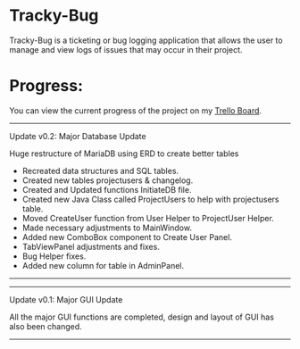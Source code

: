 # Tracky-Bug

Tracky-Bug is a ticketing or bug logging application that allows the user to manage and view logs of issues that may occur in their project.


# Progress:

You can view the current progress of the project on my [Trello Board].

[Trello Board]: https://trello.com/b/XwCLbayH/my-current-projects

___________________________________________________________________________________________________________________________________________________________________________________
Update v0.2: Major Database Update

Huge restructure of MariaDB using ERD to create better tables
- Recreated data structures and SQL tables.
- Created new tables projectusers & changelog.
- Created and Updated functions InitiateDB file.
- Created new Java Class called ProjectUsers to help with projectusers table.
- Moved CreateUser function from User Helper to ProjectUser Helper.
- Made necessary adjustments to MainWindow.
- Added new ComboBox component to Create User Panel.
- TabViewPanel adjustments and fixes.
- Bug Helper fixes.
- Added new column for table in AdminPanel.


___________________________________________________________________________________________________________________________________________________________________________________
___________________________________________________________________________________________________________________________________________________________________________________
Update v0.1: Major GUI Update

All the major GUI functions are completed, design and layout of GUI has also been changed.

___________________________________________________________________________________________________________________________________________________________________________________

